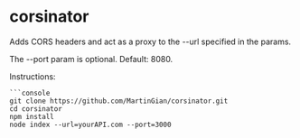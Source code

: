 # corsinator

Adds CORS headers and act as a proxy to the --url specified in the params.

The --port param is optional. Default: 8080.

Instructions:

```
```console
git clone https://github.com/MartinGian/corsinator.git
cd corsinator
npm install
node index --url=yourAPI.com --port=3000
```
